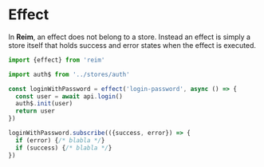 # Effect

In **Reim**, an effect does not belong to a store. Instead an effect is simply a store itself that holds success and error states when the effect is executed.

```javascript
import {effect} from 'reim'

import auth$ from '../stores/auth'

const loginWithPassword = effect('login-password', async () => {
  const user = await api.login()
  auth$.init(user)
  return user
})
```

```javascript
loginWithPassword.subscribe(({success, error}) => {
  if (error) {/* blabla */}
  if (success) {/* blabla */}
})
```



